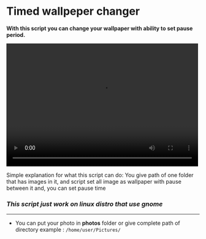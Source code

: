 # Timed wallpeper changer
**With this script you can change your wallpaper with ability to set pause period.**

<video width="500" height="320" controls>
    <source src="https://user-images.githubusercontent.com/79264026/175102693-45906b72-f028-4bd0-8839-19421f9aa216.mp4"
        type="video/mp4">
</video>


Simple explanation for what this script can do: You give path of one folder that has images in it, and script set all image as wallpaper with pause between it and, you can set pause time 

### ***This script just work on linux distro that use gnome***
--- ---
- You can put your photo in **photos** folder or give complete path of directory 
example : `/home/user/Pictures/`
